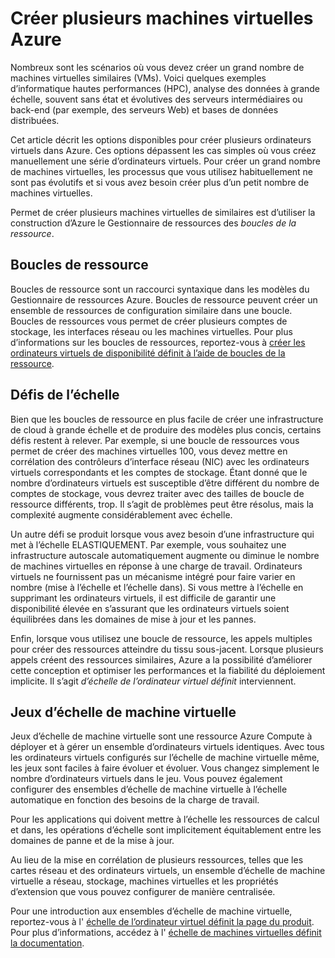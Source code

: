 <properties
    pageTitle="Créer plusieurs machines virtuelles | Microsoft Azure"
    description="Options de création de machines virtuelles sous Windows"
    services="virtual-machines-windows"
    documentationCenter=""
    authors="gbowerman"
    manager="timlt"
    editor=""
    tags="azure-resource-manager"/>

<tags
    ms.service="virtual-machines-windows"
    ms.workload="na"
    ms.tgt_pltfrm="na"
    ms.devlang="na"
    ms.topic="article"
    ms.date="10/25/2016"
    ms.author="guybo"/>

# <a name="create-multiple-azure-virtual-machines"></a>Créer plusieurs machines virtuelles Azure

Nombreux sont les scénarios où vous devez créer un grand nombre de machines virtuelles similaires (VMs). Voici quelques exemples d’informatique hautes performances (HPC), analyse des données à grande échelle, souvent sans état et évolutives des serveurs intermédiaires ou back-end (par exemple, des serveurs Web) et bases de données distribuées.

Cet article décrit les options disponibles pour créer plusieurs ordinateurs virtuels dans Azure. Ces options dépassent les cas simples où vous créez manuellement une série d’ordinateurs virtuels. Pour créer un grand nombre de machines virtuelles, les processus que vous utilisez habituellement ne sont pas évolutifs et si vous avez besoin créer plus d’un petit nombre de machines virtuelles.

Permet de créer plusieurs machines virtuelles de similaires est d’utiliser la construction d’Azure le Gestionnaire de ressources des _boucles de la ressource_.

## <a name="resource-loops"></a>Boucles de ressource

Boucles de ressource sont un raccourci syntaxique dans les modèles du Gestionnaire de ressources Azure. Boucles de ressource peuvent créer un ensemble de ressources de configuration similaire dans une boucle. Boucles de ressources vous permet de créer plusieurs comptes de stockage, les interfaces réseau ou les machines virtuelles. Pour plus d’informations sur les boucles de ressources, reportez-vous à [créer les ordinateurs virtuels de disponibilité définit à l’aide de boucles de la ressource](https://azure.microsoft.com/documentation/templates/201-vm-copy-index-loops/).

## <a name="challenges-of-scale"></a>Défis de l’échelle

Bien que les boucles de ressource en plus facile de créer une infrastructure de cloud à grande échelle et de produire des modèles plus concis, certains défis restent à relever. Par exemple, si une boucle de ressources vous permet de créer des machines virtuelles 100, vous devez mettre en corrélation des contrôleurs d’interface réseau (NIC) avec les ordinateurs virtuels correspondants et les comptes de stockage. Étant donné que le nombre d’ordinateurs virtuels est susceptible d’être différent du nombre de comptes de stockage, vous devrez traiter avec des tailles de boucle de ressource différents, trop. Il s’agit de problèmes peut être résolus, mais la complexité augmente considérablement avec échelle.

Un autre défi se produit lorsque vous avez besoin d’une infrastructure qui met à l’échelle ELASTIQUEMENT. Par exemple, vous souhaitez une infrastructure autoscale automatiquement augmente ou diminue le nombre de machines virtuelles en réponse à une charge de travail. Ordinateurs virtuels ne fournissent pas un mécanisme intégré pour faire varier en nombre (mise à l’échelle et l’échelle dans). Si vous mettre à l’échelle en supprimant les ordinateurs virtuels, il est difficile de garantir une disponibilité élevée en s’assurant que les ordinateurs virtuels soient équilibrées dans les domaines de mise à jour et les pannes.

Enfin, lorsque vous utilisez une boucle de ressource, les appels multiples pour créer des ressources atteindre du tissu sous-jacent. Lorsque plusieurs appels créent des ressources similaires, Azure a la possibilité d’améliorer cette conception et optimiser les performances et la fiabilité du déploiement implicite. Il s’agit _d’échelle de l’ordinateur virtuel définit_ interviennent.

## <a name="virtual-machine-scale-sets"></a>Jeux d’échelle de machine virtuelle

Jeux d’échelle de machine virtuelle sont une ressource Azure Compute à déployer et à gérer un ensemble d’ordinateurs virtuels identiques. Avec tous les ordinateurs virtuels configurés sur l’échelle de machine virtuelle même, les jeux sont faciles à faire évoluer et évoluer. Vous changez simplement le nombre d’ordinateurs virtuels dans le jeu. Vous pouvez également configurer des ensembles d’échelle de machine virtuelle à l’échelle automatique en fonction des besoins de la charge de travail.

Pour les applications qui doivent mettre à l’échelle les ressources de calcul et dans, les opérations d’échelle sont implicitement équitablement entre les domaines de panne et de la mise à jour.

Au lieu de la mise en corrélation de plusieurs ressources, telles que les cartes réseau et des ordinateurs virtuels, un ensemble d’échelle de machine virtuelle a réseau, stockage, machines virtuelles et les propriétés d’extension que vous pouvez configurer de manière centralisée.

Pour une introduction aux ensembles d’échelle de machine virtuelle, reportez-vous à l' [échelle de l’ordinateur virtuel définit la page du produit](https://azure.microsoft.com/services/virtual-machine-scale-sets/). Pour plus d’informations, accédez à l' [échelle de machines virtuelles définit la documentation](https://azure.microsoft.com/documentation/services/virtual-machine-scale-sets/).
